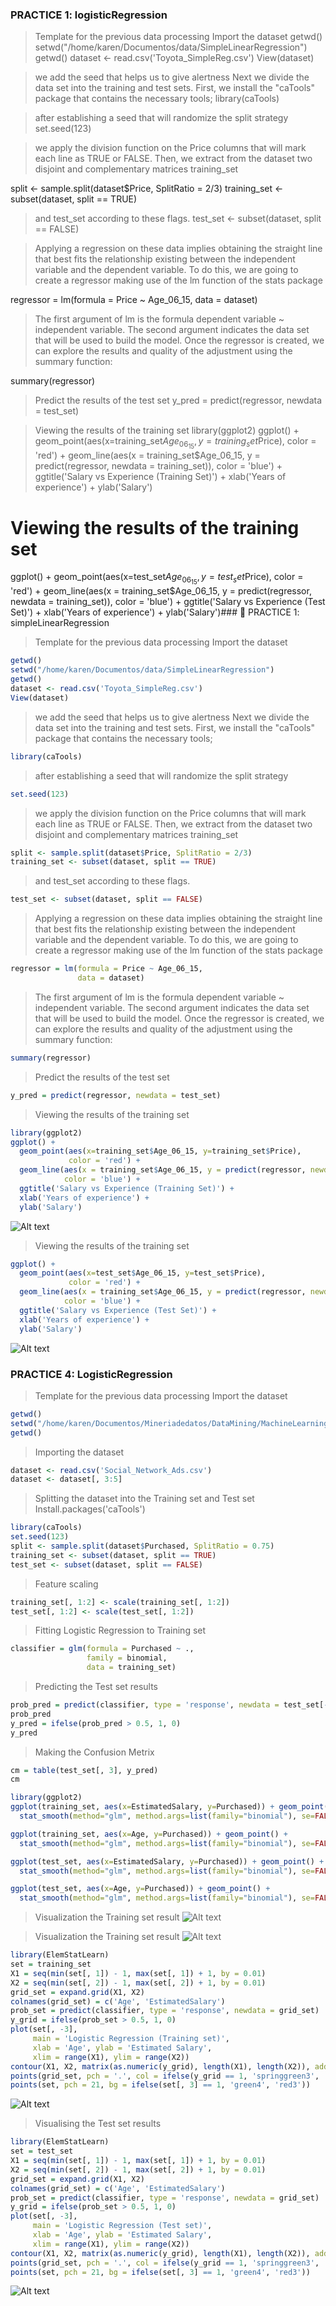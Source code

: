 ### PRACTICE 1: logisticRegression
> Template for the previous data processing
> Import the dataset
getwd()
setwd("/home/karen/Documentos/data/SimpleLinearRegression")
getwd()
dataset <- read.csv('Toyota_SimpleReg.csv')
View(dataset)

> we add the seed that helps us to give alertness
> Next we divide the data set into the training and test sets.
> First, we install the "caTools" package that contains the necessary tools;
library(caTools)

> after establishing a seed that will randomize the split strategy
set.seed(123)

> we apply the division function on the Price columns that will mark each line as TRUE or FALSE.
> Then, we extract from the dataset two disjoint and complementary matrices training_set

split <- sample.split(dataset$Price, SplitRatio = 2/3)
training_set <- subset(dataset, split == TRUE)

> and test_set according to these flags.
test_set <- subset(dataset, split == FALSE)

> Applying a regression on these data implies obtaining the straight line that best fits the relationship
> existing between the independent variable and the dependent variable. To do this, we are going to create a regressor
> making use of the lm function of the stats package

regressor = lm(formula = Price ~ Age_06_15,
               data = dataset)

> The first argument of lm is the formula dependent variable ~ independent variable. The second argument indicates the data set that will be used to build the model.
> Once the regressor is created, we can explore the results and quality of the adjustment using the summary function:

summary(regressor)

> Predict the results of the test set
y_pred = predict(regressor, newdata = test_set)


> Viewing the results of the training set
library(ggplot2)
ggplot() +
  geom_point(aes(x=training_set$Age_06_15, y=training_set$Price),
             color = 'red') +
  geom_line(aes(x = training_set$Age_06_15, y = predict(regressor, newdata = training_set)),
            color = 'blue') +
  ggtitle('Salary vs Experience (Training Set)') +
  xlab('Years of experience') +
  ylab('Salary')


# Viewing the results of the training set
ggplot() +
  geom_point(aes(x=test_set$Age_06_15, y=test_set$Price),
             color = 'red') +
  geom_line(aes(x = training_set$Age_06_15, y = predict(regressor, newdata = training_set)),
            color = 'blue') +
  ggtitle('Salary vs Experience (Test Set)') +
  xlab('Years of experience') +
  ylab('Salary')### :memo: PRACTICE 1: simpleLinearRegression
> Template for the previous data processing
> Import the dataset
```R
getwd()
setwd("/home/karen/Documentos/data/SimpleLinearRegression")
getwd()
dataset <- read.csv('Toyota_SimpleReg.csv')
View(dataset)
```

> we add the seed that helps us to give alertness
> Next we divide the data set into the training and test sets.
> First, we install the "caTools" package that contains the necessary tools;
```R
library(caTools)
```
> after establishing a seed that will randomize the split strategy
```R
set.seed(123)
```
> we apply the division function on the Price columns that will mark each line as TRUE or FALSE.
> Then, we extract from the dataset two disjoint and complementary matrices training_set
```R
split <- sample.split(dataset$Price, SplitRatio = 2/3)
training_set <- subset(dataset, split == TRUE)
```
> and test_set according to these flags.
```R
test_set <- subset(dataset, split == FALSE)
```
> Applying a regression on these data implies obtaining the straight line that best fits the relationship
> existing between the independent variable and the dependent variable. To do this, we are going to create a regressor
> making use of the lm function of the stats package
```R
regressor = lm(formula = Price ~ Age_06_15,
               data = dataset)
```
> The first argument of lm is the formula dependent variable ~ independent variable. The second argument indicates the data set that will be used to build the model.
> Once the regressor is created, we can explore the results and quality of the adjustment using the summary function:
```R
summary(regressor)
```
> Predict the results of the test set
```R
y_pred = predict(regressor, newdata = test_set)
```

> Viewing the results of the training set
```R
library(ggplot2)
ggplot() +
  geom_point(aes(x=training_set$Age_06_15, y=training_set$Price),
             color = 'red') +
  geom_line(aes(x = training_set$Age_06_15, y = predict(regressor, newdata = training_set)),
            color = 'blue') +
  ggtitle('Salary vs Experience (Training Set)') +
  xlab('Years of experience') +
  ylab('Salary')
```
![Alt text](P1_1.png "PracticaLogisticRegression")

> Viewing the results of the training set
```R
ggplot() +
  geom_point(aes(x=test_set$Age_06_15, y=test_set$Price),
             color = 'red') +
  geom_line(aes(x = training_set$Age_06_15, y = predict(regressor, newdata = training_set)),
            color = 'blue') +
  ggtitle('Salary vs Experience (Test Set)') +
  xlab('Years of experience') +
  ylab('Salary')
  ```
  ![Alt text](P1_2.png "PracticaLogisticRegression")
  
### PRACTICE 4: LogisticRegression

> Template for the previous data processing
> Import the dataset
```R
getwd()
setwd("/home/karen/Documentos/Mineriadedatos/DataMining/MachineLearning/LogisticRegression")
getwd()
```
> Importing the dataset
```R
dataset <- read.csv('Social_Network_Ads.csv')
dataset <- dataset[, 3:5]
```
> Splitting the dataset into the Training set and Test set
> Install.packages('caTools')
```R
library(caTools)
set.seed(123)
split <- sample.split(dataset$Purchased, SplitRatio = 0.75)
training_set <- subset(dataset, split == TRUE)
test_set <- subset(dataset, split == FALSE)
```
> Feature scaling
```R
training_set[, 1:2] <- scale(training_set[, 1:2])
test_set[, 1:2] <- scale(test_set[, 1:2])
```
> Fitting Logistic Regression to Training set
```R
classifier = glm(formula = Purchased ~ .,
                 family = binomial,
                 data = training_set)
```

> Predicting the Test set results
```R
prob_pred = predict(classifier, type = 'response', newdata = test_set[-3])
prob_pred
y_pred = ifelse(prob_pred > 0.5, 1, 0)
y_pred
```
> Making the Confusion Metrix
```R
cm = table(test_set[, 3], y_pred)
cm
```
>
```R
library(ggplot2)
ggplot(training_set, aes(x=EstimatedSalary, y=Purchased)) + geom_point() + 
  stat_smooth(method="glm", method.args=list(family="binomial"), se=FALSE)

ggplot(training_set, aes(x=Age, y=Purchased)) + geom_point() + 
  stat_smooth(method="glm", method.args=list(family="binomial"), se=FALSE)

ggplot(test_set, aes(x=EstimatedSalary, y=Purchased)) + geom_point() + 
  stat_smooth(method="glm", method.args=list(family="binomial"), se=FALSE)

ggplot(test_set, aes(x=Age, y=Purchased)) + geom_point() + 
  stat_smooth(method="glm", method.args=list(family="binomial"), se=FALSE)
```
> Visualization the Training set result
![Alt text](LR3.png "PracticaLogisticRegression")

> Visualization the Training set result
![Alt text](LR5.png "PracticaLogisticRegression")

```R
library(ElemStatLearn)
set = training_set
X1 = seq(min(set[, 1]) - 1, max(set[, 1]) + 1, by = 0.01)
X2 = seq(min(set[, 2]) - 1, max(set[, 2]) + 1, by = 0.01)
grid_set = expand.grid(X1, X2)
colnames(grid_set) = c('Age', 'EstimatedSalary')
prob_set = predict(classifier, type = 'response', newdata = grid_set)
y_grid = ifelse(prob_set > 0.5, 1, 0)
plot(set[, -3],
     main = 'Logistic Regression (Training set)',
     xlab = 'Age', ylab = 'Estimated Salary',
     xlim = range(X1), ylim = range(X2))
contour(X1, X2, matrix(as.numeric(y_grid), length(X1), length(X2)), add = TRUE)
points(grid_set, pch = '.', col = ifelse(y_grid == 1, 'springgreen3', 'tomato'))
points(set, pch = 21, bg = ifelse(set[, 3] == 1, 'green4', 'red3'))
```
![Alt text](LR6.png "PracticaLogisticRegression")
> Visualising the Test set results
```R
library(ElemStatLearn)
set = test_set
X1 = seq(min(set[, 1]) - 1, max(set[, 1]) + 1, by = 0.01)
X2 = seq(min(set[, 2]) - 1, max(set[, 2]) + 1, by = 0.01)
grid_set = expand.grid(X1, X2)
colnames(grid_set) = c('Age', 'EstimatedSalary')
prob_set = predict(classifier, type = 'response', newdata = grid_set)
y_grid = ifelse(prob_set > 0.5, 1, 0)
plot(set[, -3],
     main = 'Logistic Regression (Test set)',
     xlab = 'Age', ylab = 'Estimated Salary',
     xlim = range(X1), ylim = range(X2))
contour(X1, X2, matrix(as.numeric(y_grid), length(X1), length(X2)), add = TRUE)
points(grid_set, pch = '.', col = ifelse(y_grid == 1, 'springgreen3', 'tomato'))
points(set, pch = 21, bg = ifelse(set[, 3] == 1, 'green4', 'red3'))
```
![Alt text](LR7.png "PracticaLogisticRegression")

